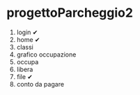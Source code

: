# progettoParcheggio2

1. login ✔
2. home ✔
3. classi
4. grafico occupazione 
5. occupa
6. libera
7. file ✔
8. conto da pagare
